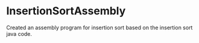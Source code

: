 # InsertionSortAssembly
Created an assembly program for insertion sort based on the insertion sort java code. 
